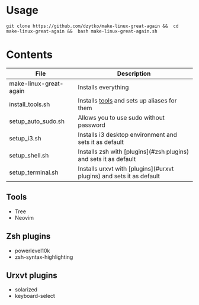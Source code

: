 # Usage
`git clone https://github.com/dzytko/make-linux-great-again && 
cd make-linux-great-again && 
bash make-linux-great-again.sh`

# Contents
| File                   | Description                                                          |
|------------------------|----------------------------------------------------------------------|
| make-linux-great-again | Installs everything                                                  |
| install_tools.sh       | Installs [tools](#tools) and sets up aliases for them                |
| setup_auto_sudo.sh     | Allows you to use sudo without password                              |
| setup_i3.sh            | Installs i3 desktop environment and sets it as default               |
| setup_shell.sh         | Installs zsh with [plugins](#zsh plugins) and sets it as default     |
| setup_terminal.sh      | Installs urxvt with [plugins](#urxvt plugins) and sets it as default |

## Tools
- Tree
- Neovim

## Zsh plugins
- powerlevel10k
- zsh-syntax-highlighting

## Urxvt plugins
- solarized
- keyboard-select